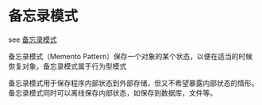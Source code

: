 # 备忘录模式

see [备忘录模式](https://www.runoob.com/design-pattern/memento-pattern.html)

备忘录模式（Memento Pattern）保存一个对象的某个状态，以便在适当的时候恢复对象。备忘录模式属于行为型模式

备忘录模式用于保存程序内部状态到外部存储，但又不希望暴露内部状态的情形。
备忘录模式同时可以离线保存内部状态，如保存到数据库，文件等。
